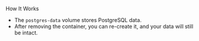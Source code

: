How It Works
- The `postgres-data` volume stores PostgreSQL data.
- After removing the container, you can re-create it, and your data will still be intact.